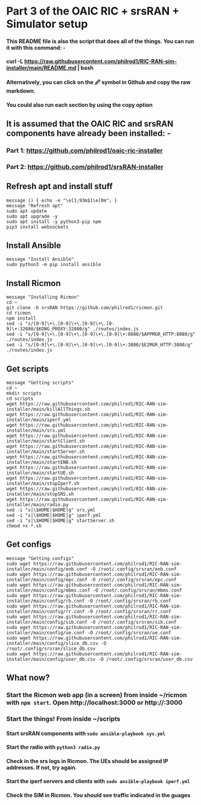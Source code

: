 # Part 3 of the OAIC RIC + srsRAN + Simulator setup
#### This README file is also the script that does all of the things.  You can run it with this command: -
#### curl -L https://raw.githubusercontent.com/philrod1/RIC-RAN-sim-installer/main/README.md | bash
#### Alternatively, you can click on the 🖉 symbol in Github and copy the raw markdown.
#### You could also run each section by using the copy option

## It is assumed that the OAIC RIC and srsRAN components have already been installed: -
### Part 1: https://github.com/philrod1/oaic-ric-installer
### Part 2: https://github.com/philrod1/srsRAN-installer

## Refresh apt and install stuff

    message () { echo -e "\e[1;93m$1\e[0m"; }
    message "Refresh apt"
    sudo apt update
    sudo apt upgrade -y
    sudo apt install -y python3-pip npm
    pip3 install websockets


## Install Ansible

    message "Install Ansible"
    sudo python3 -m pip install ansible


## Install Ricmon

    message "Installing Ricmon"
    cd ~
    git clone -b srsRAN https://github.com/philrod1/ricmon.git
    cd ricmon
    npm install
    sed -i "s/[0-9]\+\.[0-9]\+\.[0-9]\+\.[0-9]\+:32080/$KONG_PROXY:32080/g" ./routes/index.js
    sed -i "s/[0-9]\+\.[0-9]\+\.[0-9]\+\.[0-9]\+:8080/$APPMGR_HTTP:8080/g" ./routes/index.js
    sed -i "s/[0-9]\+\.[0-9]\+\.[0-9]\+\.[0-9]\+:3800/$E2MGR_HTTP:3800/g" ./routes/index.js


## Get scripts

    message "Getting scripts"
    cd ~
    mkdir scripts
    cd scripts
    wget https://raw.githubusercontent.com/philrod1/RIC-RAN-sim-installer/main/killAllThings.sh
    wget https://raw.githubusercontent.com/philrod1/RIC-RAN-sim-installer/main/iperf.yml
    wget https://raw.githubusercontent.com/philrod1/RIC-RAN-sim-installer/main/srs.yml
    wget https://raw.githubusercontent.com/philrod1/RIC-RAN-sim-installer/main/startClient.sh
    wget https://raw.githubusercontent.com/philrod1/RIC-RAN-sim-installer/main/startServer.sh
    wget https://raw.githubusercontent.com/philrod1/RIC-RAN-sim-installer/main/startENB.sh
    wget https://raw.githubusercontent.com/philrod1/RIC-RAN-sim-installer/main/startUE.sh
    wget https://raw.githubusercontent.com/philrod1/RIC-RAN-sim-installer/main/stopIperf.sh
    wget https://raw.githubusercontent.com/philrod1/RIC-RAN-sim-installer/main/stopSRS.sh
    wget https://raw.githubusercontent.com/philrod1/RIC-RAN-sim-installer/main/radio.py
    sed -i "s|\$HOME|$HOME|g" srs.yml
    sed -i "s|\$HOME|$HOME|g" iperf.yml
    sed -i "s|\$HOME|$HOME|g" startServer.sh
    chmod +x *.sh


## Get configs

    message "Getting configs"
    sudo wget https://raw.githubusercontent.com/philrod1/RIC-RAN-sim-installer/main/config/enb.conf -O /root/.config/srsran/enb.conf
    sudo wget https://raw.githubusercontent.com/philrod1/RIC-RAN-sim-installer/main/config/epc.conf -O /root/.config/srsran/epc.conf
    sudo wget https://raw.githubusercontent.com/philrod1/RIC-RAN-sim-installer/main/config/mbms.conf -O /root/.config/srsran/mbms.conf
    sudo wget https://raw.githubusercontent.com/philrod1/RIC-RAN-sim-installer/main/config/rb.conf -O /root/.config/srsran/rb.conf
    sudo wget https://raw.githubusercontent.com/philrod1/RIC-RAN-sim-installer/main/config/rr.conf -O /root/.config/srsran/rr.conf
    sudo wget https://raw.githubusercontent.com/philrod1/RIC-RAN-sim-installer/main/config/sib.conf -O /root/.config/srsran/sib.conf
    sudo wget https://raw.githubusercontent.com/philrod1/RIC-RAN-sim-installer/main/config/ue.conf -O /root/.config/srsran/ue.conf
    sudo wget https://raw.githubusercontent.com/philrod1/RIC-RAN-sim-installer/main/config/slice_db.csv -O /root/.config/srsran/slice_db.csv
    sudo wget https://raw.githubusercontent.com/philrod1/RIC-RAN-sim-installer/main/config/user_db.csv -O /root/.config/srsran/user_db.csv


## What now?
### Start the Ricmon web app (in a screen) from inside ~/ricmon with ``npm start``.  Open http://localhost:3000 or http://<ip-address>:3000
### Start the things!  From inside ~/scripts
#### Start srsRAN components with ``sudo ansible-playbook sys.yml``
#### Start the radio with ``python3 radio.py``
#### Check in the srs logs in Ricmon.  The UEs should be assigned IP addresses.  If not, try again.
#### Start the iperf servers and clients with ``sudo ansible-playbook iperf.yml``
#### Check the SIM in Ricmon.  You should see traffic indicated in the guages
